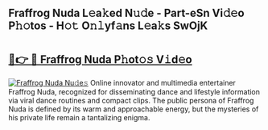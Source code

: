## Fraffrog Nuda L𝚎a𝚔ed N𝚞𝚍e - Part-eSn Vi𝚍𝚎o P𝚑𝚘tos - H𝚘𝚝 O𝚗𝚕yf𝚊ns L𝚎a𝚔s SwOjK

# <h2><a href="http://kfeeute.oniu.top/?m=Fraffrog+Nuda">🔗👉 🔴 Fraffrog Nuda P𝚑ot𝚘𝚜 V𝚒d𝚎o</a></h2>

[![Fraffrog Nuda Nu𝚍e𝚜](https://i.imgur.com/0qMVB7G.gif)](http://kfeeute.oniu.top/?m=Fraffrog+Nuda)
Online innovator and multimedia entertainer Fraffrog Nuda, recognized for disseminating dance and lifestyle information via viral dance routines and compact clips. The public persona of Fraffrog Nuda is defined by its warm and approachable energy, but the mysteries of his private life remain a tantalizing enigma.  
